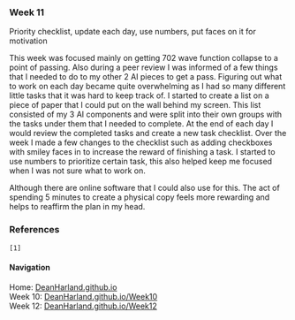 ### Week 11
Priority checklist, update each day, use numbers, put faces on it for motivation

This week was focused mainly on getting 702 wave function collapse to a point of passing. Also during a peer review I was informed of a few things that I needed to do to my other 2 AI pieces to get a pass. Figuring out what to work on each day became quite overwhelming as I had so many different little tasks that it was hard to keep track of.
I started to create a list on a piece of paper that I could put on the wall behind my screen. This list consisted of my 3 AI components and were split into their own groups with the tasks under them that I needed to complete. At the end of each day I would review the completed tasks and create a new task checklist. Over the week I made a few changes to the checklist such as adding checkboxes with smiley faces in to increase the reward of finishing a task. I started to use numbers to prioritize certain task, this also helped keep me focused when I was not sure what to work on.

Although there are online software that I could also use for this. The act of spending 5 minutes to create a physical copy feels more rewarding and helps to reaffirm the plan in my head. 

### References
```
[1] 
```

#### Navigation
Home: [DeanHarland.github.io](https://DeanHarland.github.io) <br />
Week 10: [DeanHarland.github.io/Week10](https://DeanHarland.github.io/Week10) <br />
Week 12: [DeanHarland.github.io/Week12](https://DeanHarland.github.io/Week12) <br />

